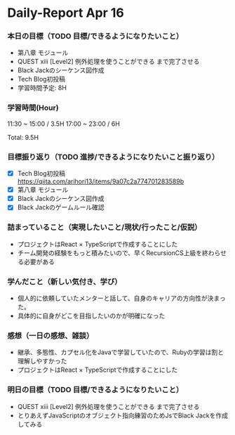 # Daily-Report Apr 16

### 本日の目標（TODO 目標/できるようになりたいこと）
- 第八章 モジュール
- QUEST xiii [Level2] 例外処理を使うことができる まで完了させる
- Black Jackのシーケンス図作成
- Tech Blog初投稿
- 学習時間予定: 8H

### 学習時間(Hour)
11:30 ~ 15:00 / 3.5H
17:00 ~ 23:00 / 6H

Total: 9.5H

### 目標振り返り（TODO 進捗/できるようになりたいこと振り返り）
- [x] Tech Blog初投稿 https://qiita.com/arihori13/items/9a07c2a774701283589b
- [x] 第八章 モジュール
- [x] Black Jackのシーケンス図作成
- [x] Black Jackのゲームルール確認

### 詰まっていること（実現したいこと/現状/行ったこと/仮説）
- プロジェクトはReact × TypeScriptで作成することにした
- チーム開発の経験をもっと積みたいので、早くRecursionCS上級を終わらせる必要がある

### 学んだこと（新しい気付き、学び）
- 個人的に依頼していたメンターと話して、自身のキャリアの方向性が決まった。
- 具体的に自身がどこを目指したいのかが明確になった

### 感想（一日の感想、雑談）
- 継承、多態性、カプセル化をJavaで学習していたので、Rubyの学習は割と理解しやすかった
- プロジェクトはReact × TypeScriptで作成することにした
### 明日の目標（TODO 目標/できるようになりたいこと）
- QUEST xiii [Level2] 例外処理を使うことができる まで完了させる
- とりあえずJavaScriptのオブジェクト指向練習のためJsでBlack Jackを作成してみる
